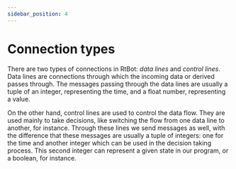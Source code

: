 ```yaml
---
sidebar_position: 4
---
```


# Connection types

There are two types of connections in RtBot: _data lines_ and _control lines_.
Data lines are connections through which the incoming data or derived passes through. The messages
passing through the data lines are usually a tuple of an integer, representing the time, and a float
number, representing a value.

On the other hand, control lines are used to control the data flow. They are used mainly to take
decisions, like switching the flow from one data line to another, for instance.
Through these lines we send messages as well, with the difference that these messages are usually a tuple
of integers: one for the time and another integer which can be used in the decision taking process. This
second integer can represent a given state in our program, or a boolean, for instance.
